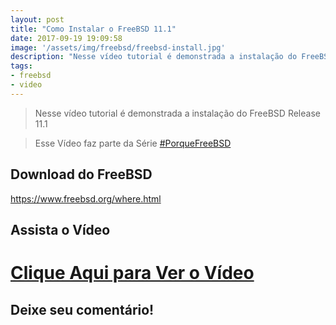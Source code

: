 ```yaml
---
layout: post
title: "Como Instalar o FreeBSD 11.1"
date: 2017-09-19 19:09:58
image: '/assets/img/freebsd/freebsd-install.jpg'
description: "Nesse vídeo tutorial é demonstrada a instalação do FreeBSD Release 11.1"
tags:
- freebsd
- video
---
```


> Nesse vídeo tutorial é demonstrada a instalação do FreeBSD Release 11.1

> Esse Vídeo faz parte da Série [#PorqueFreeBSD](https://goo.gl/bf2pHB)

## Download do FreeBSD
<https://www.freebsd.org/where.html>

## Assista o Vídeo

# [Clique Aqui para Ver o Vídeo](https://www.youtube.com/watch?v=dvzcHVxr1LY)


## Deixe seu comentário!

<script async src="https://pagead2.googlesyndication.com/pagead/js/adsbygoogle.js"></script>

<!-- Informat -->
<ins class="adsbygoogle"
 style="display:block"
 data-ad-client="ca-pub-2838251107855362"
 data-ad-slot="2327980059"
 data-ad-format="auto"
 data-full-width-responsive="true"></ins>

<script>
(adsbygoogle = window.adsbygoogle || []).push({});
</script>

